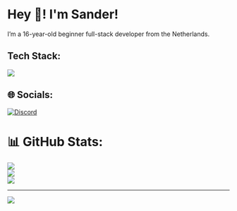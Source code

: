 # Hey 👋! I'm Sander!
I’m a 16-year-old beginner full-stack developer from the Netherlands. 

## Tech Stack:
<img src="https://skillicons.dev/icons?i=html,css,js,tailwind,php,md,mysql,figma,discordjs,bots,nodejs,vscode,visualstudio"/>

## 🌐 Socials:
[![Discord](https://img.shields.io/badge/Discord-%237289DA.svg?logo=discord&logoColor=white)](https://discord.gg/1265737667975577721) 
# 📊 GitHub Stats:
![](https://github-readme-stats.vercel.app/api?username=sanderhd&theme=onedark&hide_border=false&include_all_commits=false&count_private=false)<br/>
![](https://github-readme-streak-stats.herokuapp.com/?user=sanderhd&theme=onedark&hide_border=false)<br/>
![](https://github-readme-stats.vercel.app/api/top-langs/?username=sanderhd&theme=onedark&hide_border=false&include_all_commits=false&count_private=false&layout=compact)

---
[![](https://visitcount.itsvg.in/api?id=sanderhd&icon=0&color=12)](https://visitcount.itsvg.in)
